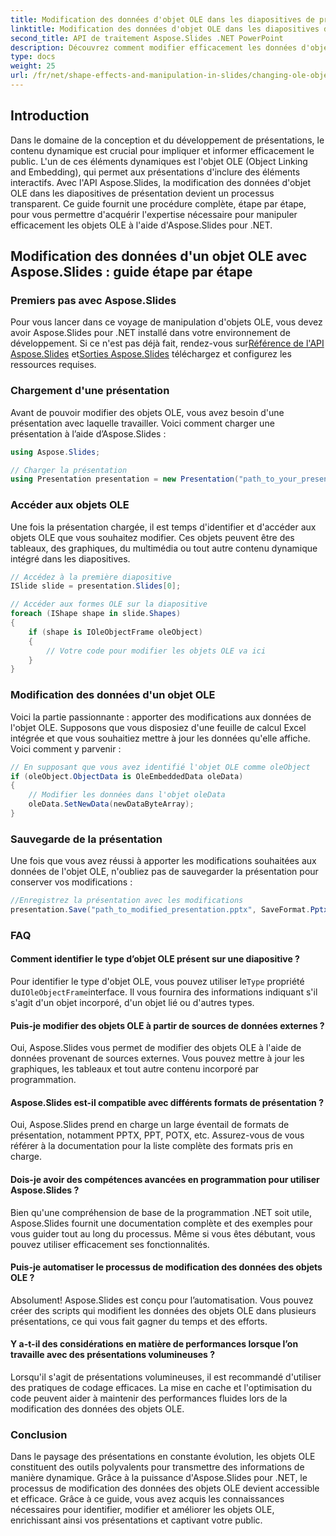 ```yaml
---
title: Modification des données d'objet OLE dans les diapositives de présentation avec Aspose.Slides
linktitle: Modification des données d'objet OLE dans les diapositives de présentation avec Aspose.Slides
second_title: API de traitement Aspose.Slides .NET PowerPoint
description: Découvrez comment modifier efficacement les données d'objets OLE dans les diapositives de présentation à l'aide de l'API Aspose.Slides. Ce guide étape par étape fournit des exemples de code et des informations essentielles.
type: docs
weight: 25
url: /fr/net/shape-effects-and-manipulation-in-slides/changing-ole-object-data/
---
```


## Introduction

Dans le domaine de la conception et du développement de présentations, le contenu dynamique est crucial pour impliquer et informer efficacement le public. L'un de ces éléments dynamiques est l'objet OLE (Object Linking and Embedding), qui permet aux présentations d'inclure des éléments interactifs. Avec l'API Aspose.Slides, la modification des données d'objet OLE dans les diapositives de présentation devient un processus transparent. Ce guide fournit une procédure complète, étape par étape, pour vous permettre d'acquérir l'expertise nécessaire pour manipuler efficacement les objets OLE à l'aide d'Aspose.Slides pour .NET.

## Modification des données d'un objet OLE avec Aspose.Slides : guide étape par étape

### Premiers pas avec Aspose.Slides

 Pour vous lancer dans ce voyage de manipulation d'objets OLE, vous devez avoir Aspose.Slides pour .NET installé dans votre environnement de développement. Si ce n'est pas déjà fait, rendez-vous sur[Référence de l'API Aspose.Slides](https://reference.aspose.com/slides/net/) et[Sorties Aspose.Slides](https://releases.aspose.com/slides/net/) téléchargez et configurez les ressources requises.

### Chargement d'une présentation

Avant de pouvoir modifier des objets OLE, vous avez besoin d'une présentation avec laquelle travailler. Voici comment charger une présentation à l’aide d’Aspose.Slides :

```csharp
using Aspose.Slides;

// Charger la présentation
using Presentation presentation = new Presentation("path_to_your_presentation.pptx");
```

### Accéder aux objets OLE

Une fois la présentation chargée, il est temps d'identifier et d'accéder aux objets OLE que vous souhaitez modifier. Ces objets peuvent être des tableaux, des graphiques, du multimédia ou tout autre contenu dynamique intégré dans les diapositives.

```csharp
// Accédez à la première diapositive
ISlide slide = presentation.Slides[0];

// Accéder aux formes OLE sur la diapositive
foreach (IShape shape in slide.Shapes)
{
    if (shape is IOleObjectFrame oleObject)
    {
        // Votre code pour modifier les objets OLE va ici
    }
}
```

### Modification des données d'un objet OLE

Voici la partie passionnante : apporter des modifications aux données de l'objet OLE. Supposons que vous disposiez d'une feuille de calcul Excel intégrée et que vous souhaitiez mettre à jour les données qu'elle affiche. Voici comment y parvenir :

```csharp
// En supposant que vous avez identifié l'objet OLE comme oleObject
if (oleObject.ObjectData is OleEmbeddedData oleData)
{
    // Modifier les données dans l'objet oleData
    oleData.SetNewData(newDataByteArray);
}
```

### Sauvegarde de la présentation

Une fois que vous avez réussi à apporter les modifications souhaitées aux données de l'objet OLE, n'oubliez pas de sauvegarder la présentation pour conserver vos modifications :

```csharp
//Enregistrez la présentation avec les modifications
presentation.Save("path_to_modified_presentation.pptx", SaveFormat.Pptx);
```

### FAQ

#### Comment identifier le type d’objet OLE présent sur une diapositive ?

 Pour identifier le type d'objet OLE, vous pouvez utiliser le`Type` propriété du`IOleObjectFrame`interface. Il vous fournira des informations indiquant s'il s'agit d'un objet incorporé, d'un objet lié ou d'autres types.

#### Puis-je modifier des objets OLE à partir de sources de données externes ?

Oui, Aspose.Slides vous permet de modifier des objets OLE à l'aide de données provenant de sources externes. Vous pouvez mettre à jour les graphiques, les tableaux et tout autre contenu incorporé par programmation.

#### Aspose.Slides est-il compatible avec différents formats de présentation ?

Oui, Aspose.Slides prend en charge un large éventail de formats de présentation, notamment PPTX, PPT, POTX, etc. Assurez-vous de vous référer à la documentation pour la liste complète des formats pris en charge.

#### Dois-je avoir des compétences avancées en programmation pour utiliser Aspose.Slides ?

Bien qu'une compréhension de base de la programmation .NET soit utile, Aspose.Slides fournit une documentation complète et des exemples pour vous guider tout au long du processus. Même si vous êtes débutant, vous pouvez utiliser efficacement ses fonctionnalités.

#### Puis-je automatiser le processus de modification des données des objets OLE ?

Absolument! Aspose.Slides est conçu pour l’automatisation. Vous pouvez créer des scripts qui modifient les données des objets OLE dans plusieurs présentations, ce qui vous fait gagner du temps et des efforts.

#### Y a-t-il des considérations en matière de performances lorsque l’on travaille avec des présentations volumineuses ?

Lorsqu'il s'agit de présentations volumineuses, il est recommandé d'utiliser des pratiques de codage efficaces. La mise en cache et l'optimisation du code peuvent aider à maintenir des performances fluides lors de la modification des données des objets OLE.

### Conclusion

Dans le paysage des présentations en constante évolution, les objets OLE constituent des outils polyvalents pour transmettre des informations de manière dynamique. Grâce à la puissance d'Aspose.Slides pour .NET, le processus de modification des données des objets OLE devient accessible et efficace. Grâce à ce guide, vous avez acquis les connaissances nécessaires pour identifier, modifier et améliorer les objets OLE, enrichissant ainsi vos présentations et captivant votre public.